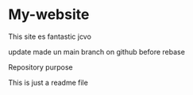 # My-website

This site es fantastic jcvo


update made un main branch on github before rebase



Repository purpose

This is just a readme file

